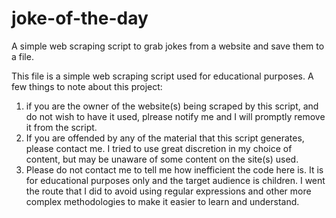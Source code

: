 # joke-of-the-day
A simple web scraping script to grab jokes from a website and save them to a file.

This file is a simple web scraping script used for educational purposes. A few things to note about this project:
1. if you are the owner of the website(s) being scraped by this script, and do not wish to have it used, plrease notify me and I will promptly remove it from the script.
2. If you are offended by any of the material that this script generates, please contact me. I tried to use great discretion in my choice of content, but may be unaware of some content on the site(s) used.
3. Please do not contact me to tell me how inefficient the code here is. It is for educational purposes only and the target audience is children. I went the route that I did to avoid using regular expressions and other more complex methodologies to make it easier to learn and understand.
